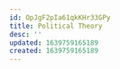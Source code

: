 ```yaml
---
id: OpJgF2pIa61qkKHr33GPy
title: Political Theory
desc: ''
updated: 1639759165189
created: 1639759165189
---
```


